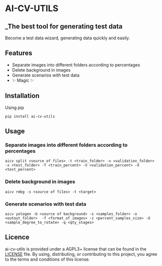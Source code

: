 # AI-CV-UTILS
## _The best tool for generating test data

Become a test data wizard, generating data quickly and easily.

## Features

- Separate images into different folders according to percentages
- Delete background in images
- Generate scenarios with test data
- ✨ Magic ✨

## Installation

Using pip
```
pip install ai-cv-utils
```

## Usage

### Separate images into different folders according to percentages

```
aicv split <source of files> -t <train_folder> -v <validation_folder> -x <test_folder> -T <train_percent> -V <validation_percent> -X <test_percent>
```

### Delete background in images

```
aicv rmbg -s <source of files> -t <target>
```

### Generate scenarios with test data

```
aicv yologen -b <source of background> -s <samples_folder> -o <outout_folder>  -f <format_of_images> -z <percent_samples_size> -d <sample_degree_to_rotate> -q <qty_stages>
```


## Licence

ai-cv-utils is provided under a AGPL3+ license that can be found in the [LICENSE](https://github.com/gbertolani/ai-cv-utils/blob/main/LICENSE) file. By using, distributing, or contributing to this project, you agree to the terms and conditions of this license.
